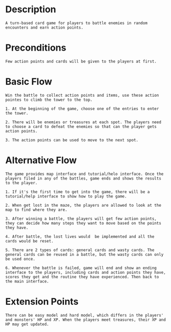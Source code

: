 # Description
    A turn-based card game for players to battle enemies in random encounters and earn action points.

# Preconditions
    Few action points and cards will be given to the players at first.

# Basic Flow
    Win the battle to collect action points and items, use these action pointes to climb the tower to the top.

    1. At the beginning of the game, choose one of the entries to enter the tower.

    2. There will be enemies or treasures at each spot. The players need to choose a card to defeat the enemies so that can the player gets action points.

    3. The action points can be used to move to the next spot.

# Alternative Flow
    The game provides map interface and tutorial/helo interface. Once the players filed in any of the battles, game ends and shows the results to the player.

    1. If it's the first time to get into the game, there will be a tutorial/help interface to show how to play the game.

    2. When get lost in the maze, the players are allowed to look at the map to find where they are.

    3. After winning a battle, the players will get few action points, they can decide how many steps they want to move based on the points they have.

    4. After battle, the lost lives would  be implemented and all the cards would be reset.

    5. There are 2 types of cards: general cards and wasty cards. The general cards can be reused in a battle, but the wasty cards can only be used once.

    6. Whenever the battle is failed, game will end and show an ending interface to the players, including cards and action points they have, scores they get and the routine they have experienced. Then back to the main interface.

# Extension Points
    There can be easy model and hard model, which differs in the players' and monsters' HP and XP. When the players meet treasures, their XP and HP may get updated.
